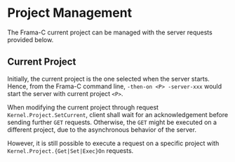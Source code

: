 # Project Management

The Frama-C current project can be managed with the server requests provided below.

## Current Project

Initially, the current project is the one selected when the server starts.
Hence, from the Frama-C command line, `-then-on <P> -server-xxx`
would start the server with current project `<P>`.

When modifying the current project through request `Kernel.Project.SetCurrent`,
client shall wait for an acknowledgement before sending further `GET` requests.
Otherwise, the `GET` might be executed on a different project, due to the
asynchronous behavior of the server.

However, it is still possible to execute a request on a specific project with
`Kernel.Project.{Get|Set|Exec}On` requests.
